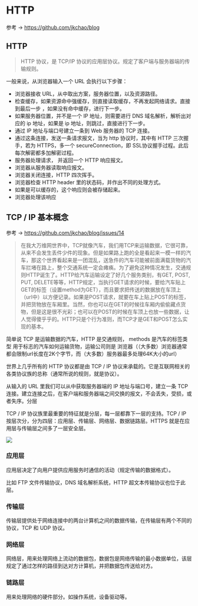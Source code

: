 # HTTP

参考 -> https://github.com/jkchao/blog

## HTTP

> HTTP 协议，是 TCP/IP 协议的应用层协议。规定了客户端与服务器端的传输规则。

一般来说，从浏览器输入一个 URL 会执行以下步骤：

- 浏览器接收 URL，从中取出方案，服务器位置，以及资源路径。
- 检查缓存，如果资源命中强缓存，则直接读取缓存，不再发起网络请求。直接到最后一步 ，如果没有命中缓存，进行下一步。
- 如果服务器位置，并不是一个 IP 地址，则需要进行 DNS 域名解析，解析出对应的 ip 地址，如果是 ip 地址，则跳过，直接进行下一步。
- 通过 IP 地址与端口号建立一条到 Web 服务器的 TCP 连接。
- 通过这条连接，发送一条请求报文，当为 http 协议时，其中有 HTTP 三次握手，若为 HTTPS，多一个 secureConnection，即 SSL协议握手过程。此后每次解密都多加解密过程。
- 服务器处理请求， 并返回一个 HTTP 响应报文。
- 浏览器从服务器读取响应报文。
- 浏览器关闭连接，HTTP 四次挥手。
- 浏览器检查 HTTP header 里的状态码，并作出不同的处理方式。
- 如果是可以缓存的，这个响应则会被存储起来。
- 浏览器处理该响应

## TCP / IP 基本概念

参考 -> https://github.com/jkchao/blog/issues/14

> 在我大万维网世界中，TCP就像汽车，我们用TCP来运输数据，它很可靠，从来不会发生丢件少件的现象。但是如果路上跑的全是看起来一模一样的汽车，那这个世界看起来是一团混乱，送急件的汽车可能被前面满载货物的汽车拦堵在路上，整个交通系统一定会瘫痪。为了避免这种情况发生，交通规则HTTP诞生了。HTTP给汽车运输设定了好几个服务类别，有GET, POST, PUT, DELETE等等，HTTP规定，当执行GET请求的时候，要给汽车贴上GET的标签（设置method为GET），而且要求把传送的数据放在车顶上（url中）以方便记录。如果是POST请求，就要在车上贴上POST的标签，并把货物放在车厢里。当然，你也可以在GET的时候往车厢内偷偷藏点货物，但是这是很不光彩；也可以在POST的时候在车顶上也放一些数据，让人觉得傻乎乎的。HTTP只是个行为准则，而TCP才是GET和POST怎么实现的基本。



简单说 TCP 是运输数据的汽车，HTTP 是交通规则， methods 是汽车的标签类型 用于标志的汽车如何运输货物，运输公司则是 浏览器（（大多数）浏览器通常都会限制url长度在2K个字节，而（大多数）服务器最多处理64K大小的url）

世界上几乎所有的 HTTP 协议都是由 TCP / IP 协议来承载的。它是互联网相关的各类协议族的总称（通常所说的规则，就是协议）。

从输入的 URL 里我们可以从中获取服务器端的 IP 地址与端口号，建立一条 TCP 连接。建立连接之后，在客户端和服务器端之间交换的报文，不会丢失，受损，或者失序。分层

TCP / IP 协议族里最重要的特征就是分层，每一层都靠下一层的支持。TCP / IP 按层次分，分为四层：应用层、传输层、网络层、数据链路层。HTTPS 就是在应用层与传输层之间多了一层安全层。

![](/Users/yushifan/Documents/GitHub/about-blog/media/layered.png)

### 应用层

应用层决定了向用户提供应用服务时通信的活动（规定传输的数据格式）。

比如 FTP 文件传输协议，DNS 域名解析系统，HTTP 超文本传输协议也位于此层。

### 传输层

传输层提供处于网络连接中的两台计算机之间的数据传输，在传输层有两个不同的协议，TCP 和 UDP 协议。

### 网络层

网络层，用来处理网络上流动的数据包，数据包是网络传输的最小数据单位，该层规定了通过怎样的路径到达对方计算机，并把数据包传送给对方。

### 链路层

用来处理网络的硬件部分。如操作系统，设备驱动等。